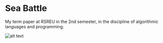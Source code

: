 # Sea Battle

My term paper at RSREU in the 2nd semester, in the discipline of algorithmic languages and programming.

![alt text](https://sun1-16.userapi.com/a_kaTr1MRzHjVVE9n3twTXRNd5Gd69NRHd7xsg/M7oCfzSS9mI.jpg)